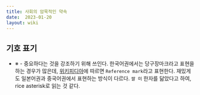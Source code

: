 ```yaml
---
title: 사회의 암묵적인 약속
date:  2023-01-20
layout: wiki
---
```


## 기호 표기

* ※ - 중요하다는 것을 강조하기 위해 쓰인다. 한국어권에서는 당구장마크라고 표현을 하는 경우가 많은데, [위키피디아](https://en.wikipedia.org/wiki/Reference_mark)에 따르면 `Reference mark`라고 표현한다. 재밌게도 일본어권과 중국어권에서 표현하는 방식이 다르다. `쌀 미` 한자를 닮았다고 하여, rice asterisk로 읽는 것 같다. 
